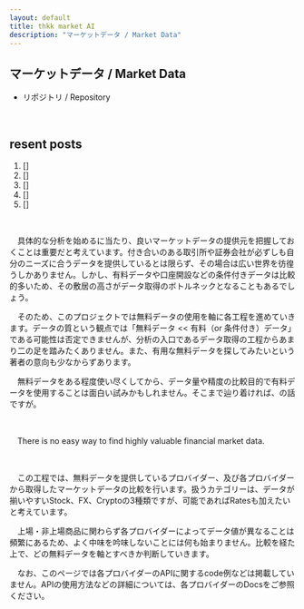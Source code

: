 ```yaml
---
layout: default
title: thkk market AI
description: "マーケットデータ / Market Data"
---
```



## **マーケットデータ / Market Data**

- リポジトリ / Repository
 <!-- - [Market Data](https://thkkmarketai.github.io/MarketData)
 - [Market Data](https://github.com/thkkmarketai/MarketData) -->

&emsp;

## **resent posts**
1. []
2. []
3. []
4. []
5. []

&emsp;

　具体的な分析を始めるに当たり、良いマーケットデータの提供元を把握しておくことは重要だと考えています。付き合いのある取引所や証券会社が必ずしも自分のニーズに合うデータを提供しているとは限らず、その場合は広い世界を彷徨うしかありません。しかし、有料データや口座開設などの条件付きデータは比較的多いため、その敷居の高さがデータ取得のボトルネックとなることもあるでしょう。

　そのため、このプロジェクトでは無料データの使用を軸に各工程を進めていきます。データの質という観点では「無料データ << 有料（or 条件付き）データ」である可能性は否定できませんが、分析の入口であるデータ取得の工程からあまり二の足を踏みたくありません。また、有用な無料データを探してみたいという著者の意向も少なからずあります。

　無料データをある程度使い尽くしてから、データ量や精度の比較目的で有料データを使用することは面白い試みかもしれません。そこまで辿り着ければ、の話ですが。

&emsp;

　There is no easy way to find highly valuable financial market data.

&emsp;

　この工程では、無料データを提供しているプロバイダー、及び各プロバイダーから取得したマーケットデータの比較を行います。扱うカテゴリーは、データが揃いやすいStock、FX、Cryptoの3種類ですが、可能であればRatesも加えたいと考えています。

　上場・非上場商品に関わらず各プロバイダーによってデータ値が異なることは頻繁にあるため、よく中味を吟味しないことには何も始まりません。比較を経た上で、どの無料データを軸とすべきか判断していきます。

　なお、このページでは各プロバイダーのAPIに関するcode例などは掲載していません。APIの使用方法などの詳細については、各プロバイダーのDocsをご参照ください。


<!-- 以下にcodeの簡単な説明と図やテーブルを表示する -->
<!-- まず形を整えた上で、基本データ（平均、中央値、分散、偏差）を計算し、各業者毎に比較できるようにしたいと思います。リポジトリにはpd.DataFrameを使って分析できるcodeを掲載しています。 -->

